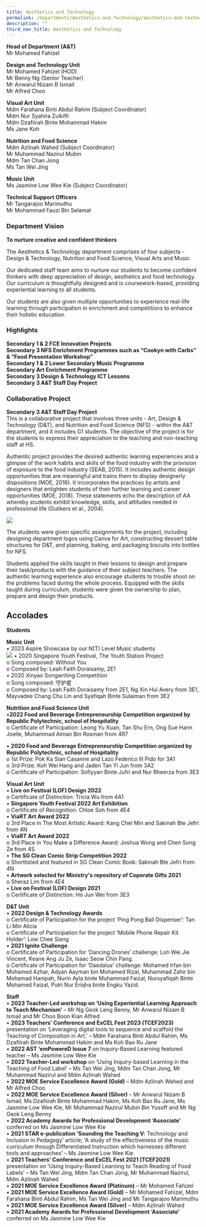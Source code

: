 ```yaml
---
title: Aesthetics and Technology
permalink: /departments/Aesthetics-and-Technology/aesthetics-and-technology/
description: ""
third_nav_title: Aesthetics and Technology
---
```

**Head of Department (A&T)**   
Mr Mohamed Fahizel

  

**Design and Technology Unit**   
Mr Mohamed Fahizel (HOD)   
Mr Benny Ng (Senior Teacher)   
Mr Anwarul Nizam B Ismail   
Mr Alfred Choo   

**Visual Art Unit**   
Mdm Farahana Binti Abdul Rahim (Subject Coordinator)   
Mdm Nur Syahira Zulkifli     
Mdm Dzafiirah Binte Mohammad Hakim    
Ms Jane Koh

**Nutrition and Food Science**   
Mdm Azlinah Wahed (Subject Coordinator)    
Mr Muhammad Nazirul Mubin  
Mdm Tan Chan Jong   
Ms Tan Wei Jing  

**Music Unit**  
Ms Jasmine Low Wee Kie (Subject Coordinator) 
  
**Technical Support Officers**   
Mr Tangarajoo Marimuthu   
Mr Mohammad Fauzi Bin Selamat

  

### Department Vision
**To nurture creative and confident thinkers**
 
The Aesthetics & Technology department comprises of four subjects - Design & Technology, Nutrition and Food Science, Visual Arts and Music.

Our dedicated staff team aims to nurture our students to become confident thinkers with deep appreciation of design, aesthetics and food technology. Our curriculum is thoughtfully designed and is coursework-based, providing experiential learning to all students.

Our students are also given multiple opportunities to experience real-life learning through participation in enrichment and competitions to enhance their holistic education.


### Highlights

**Secondary 1 & 2 FCE Innovation Projects  
Secondary 3 NFS Enrichment Programmes such as “Cookyn with Carbs” & “Food Presentation Workshop”  
Secondary 1 & 2 Lower Secondary Music Programme  
Secondary Art Enrichment Programme  
Secondary 3 Design & Technology ICT Lessons  
Secondary 3 A&T Staff Day Project**  

### Collaborative Project 
**Secondary 3 A&T Staff Day Project**  
This is a collaborative project that involves three units - Art, Design & Technology (D&T), and Nutrition and Food Science (NFS) - within the A&T department, and it includes G1 students. The objective of the project is for the students to express their appreciation to the teaching and non-teaching staff at HS.

Authentic project provides the desired authentic learning experiences and a glimpse of the work habits and skills of the food industry with the provision of exposure to the food industry (SEAB, 2015). It includes authentic design opportunities that are meaningful and trains them to display designerly dispositions (MOE, 2016). It incorporates the practices by artists and designers that enlighten students of their further learning and career opportunities (MOE, 2018). These statements echo the description of AA whereby students exhibit knowledge, skills, and attitudes needed in professional life (Gulikers et al., 2004).   

![](/images/AnT/AnT/secondary%203%20a&t%20staff%20day%20project%20-%201.jpeg)

The students were given specific assignments for the project, including designing department logos using Canva for Art, constructing dessert table structures for D&T, and planning, baking, and packaging biscuits into bottles for NFS.

Students applied the skills taught in their lessons to design and prepare their task/products with the guidance of their subject teachers. The authentic learning experience also encourage students to trouble shoot on the problems faced during the whole process. Equipped with the skills taught during curriculum, students were given the ownership to plan, prepare and design their products.

Accolades
---------

**Students**  

**Music Unit**  
•	2023 Aspire Showcase by our N(T) Level Music students  
![](/images/AnT/Music/music1.jpg)
•	2020 Singapore Youth Festival, The Youth Station Project  
o	Song composed: Without You  
o	Composed by: Leah Faith Doraisamy, 2E1  
•	2020 Xinyao Songwriting Competition  
o	Song composed: 守护星  
o	Composed by: Leah Faith Doraisamy from 2E1, Ng Xin Hui Avery from 3E1, Mayvadee Chang Chu Lin and Syafiqah Binte Sulaiman from 3E2  


**Nutrition and Food Science Unit**  
•**2022 Food and Beverage Entrepreneurship Competition organized by Republic Polytechnic, school of Hospitality**   
o	Certificate of Participation: Leong Yu Xuan, Tan Shu Ern, Ong Sue Hann Joelle, Muhammad Aiman Bin Rosman from 4R7

•	**2020 Food and Beverage Entrepreneurship Competition organized by Republic Polytechnic, school of Hospitality**   
o	1st Prize: Pok Ka Sian Casanne and Lazo Federico III Pido for 3A1  
o	3rd Prize: Koh Wei Hang and Jaden Tan Yi Jun from 3A2  
o	Certificate of Participation: Sofiyyan Binte Jufri and Nur Rheerza from 3E3  


**Visual Art Unit**  
•	**Live on Festival (LOF) Design 2022**  
o	Certificate of Distinction: Tricia Wu from 4A1  
•	**Singapore Youth Festival 2022 Art Exhibition**  
o	Certificate of Recognition: Chloe Soh from 4E4  
•	**ViaRT Art Award 2022**  
o	3rd Place in The Most Artistic Award: Kang Chei Min and Sakinah Bte Jefri from 4N  
•	**ViaRT Art Award 2022**  
o	3rd Place in You Make a Difference Award: Joshua Wong and Chen Song Ze from 4S  
•	**The SG Clean Comic Strip Competition 2022**  
o	Shortlisted and featured in SG Clean Comic Book: Sakinah Bte Jefri from 4N  
•	**Artwork selected for Ministry's repository of Coporate Gifts 2021**  
o	Sheraz Lim from 4E4  
•	**Live on Festival (LOF) Design 2021**  
o	Certificate of Distinction: Ho Jun Wei from 3E3  

**D&T Unit**  
•	**2022 Design & Technology Awards**  
o	Certificate of Participation for the project ‘Ping Pong Ball Dispenser’: Tan Li Min Alicia  
o	Certificate of Participation for the project ‘Mobile Phone Repair Kit Holder’: Low Chee Siang  
•	**2021 Ignite Challenge**  
o	Certificate of Participation for ‘Dancing Drones’ challenge: Loh Wei Jie Vincent, Keane Ang Ju Ze, Isaac Seow Chin Pang.  
o	Certificate of Participation for ‘Daedalus’ challenge: Mohamed Irfan bin Mohamed Azhar, Adyan Aayman bin Mohamed Rizal, Muhammad Zahir bin Mohamad Hanipah, Nurin Ayla binte Muhammad Faizal, Nursyafiqah Binte Mohamed Faizal, Putri Nur Eriqha binte Engku Yazid.



**Staff**  
•	**2023 Teacher-Led workshop on ‘Using Experiential Learning Approach to Teach Mechanism’** – Mr Ng Geok Leng Benny, Mr Anwarul Nizam B Ismail and Mr Choo Boon Kian Alfred  
•	**2023 Teachers’ Conference and ExCEL Fest 2023 (TCEF2023)** presentation on ‘Leveraging digital tools to sequence and scaffold the Teaching of Composition in Art.’ – Mdm Farahana Binti Abdul Rahim, Ms Dzafiirah Binte Mohammad Hakim and Ms Koh Bao Ru Jane  
•	**2022 AST ‘emPowereD Issue 7** on Inquiry-Based Learning featured teacher – Ms Jasmine Low Wee Kie  
•	**2022 Teacher-Led workshop** on ‘Using Inquiry-based Learning in the Teaching of Food Label’ – Ms Tan Wei Jing, Mdm Tan Chan Jong, Mr Muhammad Nazirul and Mdm Azlinah Wahed  
•	**2022 MOE Service Excellence Award (Gold)** – Mdm Azlinah Wahed and Mr Alfred Choo  
•	**2022 MOE Service Excellence Award (Silver)** – Mr Anwarul Nizam B Ismail, Ms Dzafiirah Binte Mohammad Hakim, Ms Koh Bao Ru Jane, Ms Jasmine Low Wee Kie, Mr Muhammad Nazirul Mubin Bin Yusoff and Mr Ng Geok Leng Benny  
•	**2022 Academy Awards for Professional Development ‘Associate’** conferred on Ms Jasmine Low Wee Kie  
•	**2021 STAR e-publication ‘Sounding the Teaching V**: Technology and Inclusion in Pedagogy’ article; 'A study of the effectiveness of the music curriculum through Differentiated Instruction which harnesses different tools and approaches’ – Ms Jasmine Low Wee Kie  
•	**2021 Teachers’ Conference and ExCEL Fest 2021 (TCEF2021)** presentation on ‘Using Inquiry-Based Learning to Teach Reading of Food Labels’ – Ms Tan Wei Jing, Mdm Tan Chan Jong, Mr Muhammad Nazirul, Mdm Azlinah Wahed  
•	**2021 MOE Service Excellence Award (Platinum)** – Mr Mohamed Fahizel  
•	**2021 MOE Service Excellence Award (Gold)** – Mr Mohamed Fahizel, Mdm Farahana Binti Abdul Rahim, Ms Tan Wei Jing and Mr Tangarajoo Marimuthu  
•	**2021 MOE Service Excellence Award (Silver)** – Mdm Azlinah Wahed  
•	**2021 Academy Awards for Professional Development ‘Associate’** conferred on Ms Jasmine Low Wee Kie  
